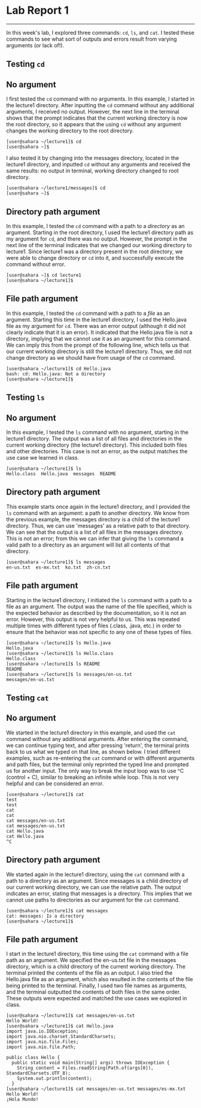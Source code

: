 # **Lab Report 1**
---

In this week's lab, I explored three commands: `cd`, `ls`, and `cat`. I tested these commands to see what sort of outputs and errors result from varying arguments (or lack of!). 

## Testing `cd`

No argument
---

I first tested the `cd` command with no arguments. In this example, I started in the lecture1 directory. After inputting the `cd` command without any additional arguments, I received no output. However, the next line in the terminal shows that the prompt indicates that the current working directory is now the root directory, so it appears that the using `cd` without any argument changes the working directory to the root directory.

```
[user@sahara ~/lecture1]$ cd
[user@sahara ~]$
```

I also tested it by changing into the messages directory, located in the lecture1 directory, and inputted `cd` without any arguments and received the same results: no output in terminal, working directory changed to root directory.

```
[user@sahara ~/lecture1/messages]$ cd
[user@sahara ~]$ 
```


Directory path argument
---

In this example, I tested the `cd` command with a path to a *directory* as an argument. Starting in the root directory, I used the lecture1 directory path as my argument for `cd`, and there was no output. However, the prompt in the next line of the terminal indicates that we changed our working directory to lecture1. Since lecture1 was a directory present in the root directory, we were able to change directory or `cd` into it, and successfully execute the command without error.

```
[user@sahara ~]$ cd lecture1
[user@sahara ~/lecture1]$ 
```


File path argument
---

In this example, I tested the `cd` command with a path to a *file* as an argument. Starting this time in the lecture1 directory, I used the Hello.java file as my argument for `cd`. There was an error output (although it did not clearly indicate that it is an error). It indicated that the Hello.java file is not a directory, implying that we cannot use it as an argument for this command. We can imply this from the prompt of the following line, which tells us that our current working directory is still the lecture1 directory. Thus, we did not change directory as we should have from usage of the `cd` command.

```
[user@sahara ~/lecture1]$ cd Hello.java
bash: cd: Hello.java: Not a directory
[user@sahara ~/lecture1]$ 
```


## Testing `ls`

No argument
---

In this example, I tested the `ls` command with no argument, starting in the lecture1 directory. The output was a list of all files and directories in the current working directory (the lecture1 directory). This included both files and other directories. This case is not an error, as the output matches the use case we learned in class.

```
[user@sahara ~/lecture1]$ ls
Hello.class  Hello.java  messages  README
```


Directory path argument
---

This example starts once again in the lecture1 directory, and I provided the `ls` command with an argument: a path to another directory. We know from the previous example, the messages directory is a child of the lecture1 directory. Thus, we can use 'messages' as a relative path to that directory. We can see that the output is a list of all files in the messages directory. This is not an error; from this we can infer that giving the `ls` command a valid path to a directory as an argument will list all contents of that directory.

```
[user@sahara ~/lecture1]$ ls messages
en-us.txt  es-mx.txt  ko.txt  zh-cn.txt
```


File path argument
---

Starting in the lecture1 directory, I initiated the `ls` command with a path to a file as an argument. The output was the name of the file specified, which is the expected behavior as described by the documentation, so it is not an error. However, this output is not very helpful to us. This was repeated multiple times with different types of files (.class, .java, etc.) in order to ensure that the behavior was not specific to any one of these types of files.

```
[user@sahara ~/lecture1]$ ls Hello.java
Hello.java
[user@sahara ~/lecture1]$ ls Hello.class
Hello.class
[user@sahara ~/lecture1]$ ls README
README
[user@sahara ~/lecture1]$ ls messages/en-us.txt
messages/en-us.txt
```


## Testing `cat`

No argument
---

We started in the lecture1 directory in this example, and used the `cat` command without any additional arguments. After entering the command, we can continue typing text, and after pressing 'return', the terminal prints back to us what we typed on that line, as shown below. I tried different examples, such as re-entering the `cat` command or with different arguments and path files, but the terminal only reprinted the typed line and prompted us for another input. The only way to break the input loop was to use ^C (control + C), similar to breaking an infinite while loop. This is not very helpful and can be considered an error.

```
[user@sahara ~/lecture1]$ cat
test
test
cat
cat
cat messages/en-us.txt
cat messages/en-us.txt
cat Hello.java
cat Hello.java
^C
```

Directory path argument
---

We started again in the lecture1 directory, using the `cat` command with a path to a directory as an argument. Since messages is a child directory of our current working directory, we can use the relative path. The output indicates an error, stating that messages is a directory. This implies that we cannot use paths to directories as our argument for the `cat` command.

```
[user@sahara ~/lecture1]$ cat messages
cat: messages: Is a directory
[user@sahara ~/lecture1]$
```

File path argument
---

I start in the lecture1 directory, this time using the `cat` command with a file path as an argument. We specified the en-us.txt file in the messages directory, which is a child directory of the current working directory. The terminal printed the contents of the file as an output. I also tried the Hello.java file as an argument, which also resulted in the contents of the file being printed to the terminal. Finally, I used two file names as arguments, and the terminal outputted the contents of both files in the same order. These outputs were expected and matched the use cases we explored in class.

```
[user@sahara ~/lecture1]$ cat messages/en-us.txt
Hello World!
[user@sahara ~/lecture1]$ cat Hello.java
import java.io.IOException;
import java.nio.charset.StandardCharsets;
import java.nio.file.Files;
import java.nio.file.Path;

public class Hello {
  public static void main(String[] args) throws IOException {
    String content = Files.readString(Path.of(args[0]), StandardCharsets.UTF_8);    
    System.out.println(content);
  }
[user@sahara ~/lecture1]$ cat messages/en-us.txt messages/es-mx.txt
Hello World!
¡Hola Mundo!
```
